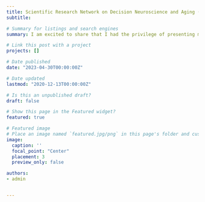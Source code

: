 ```yaml
---
title: Scientific Research Network on Decision Neuroscience and Aging (SRNDNA)
subtitle:

# Summary for listings and search engines
summary: I am excited to share that I had the privilege of presenting my research on risk tolerance across gambling and navigation domains in Santa Barbara, CA. The opportunity to showcase my work and connect with esteemed experts in the fields of decision making and aging was invaluable. I am grateful for being granted a full scholarship for this training opportunity, which allowed me to expand my knowledge and forge meaningful connections. This experience has further fueled my passion for studying decision-making processes and their impact on aging.

# Link this post with a project
projects: []

# Date published
date: "2023-04-30T00:00:00Z"

# Date updated
lastmod: "2020-12-13T00:00:00Z"

# Is this an unpublished draft?
draft: false

# Show this page in the Featured widget?
featured: true

# Featured image
# Place an image named `featured.jpg/png` in this page's folder and customize its options here.
image:
  caption: ''
  focal_point: "Center"
  placement: 3
  preview_only: false

authors:
- admin


---
```


